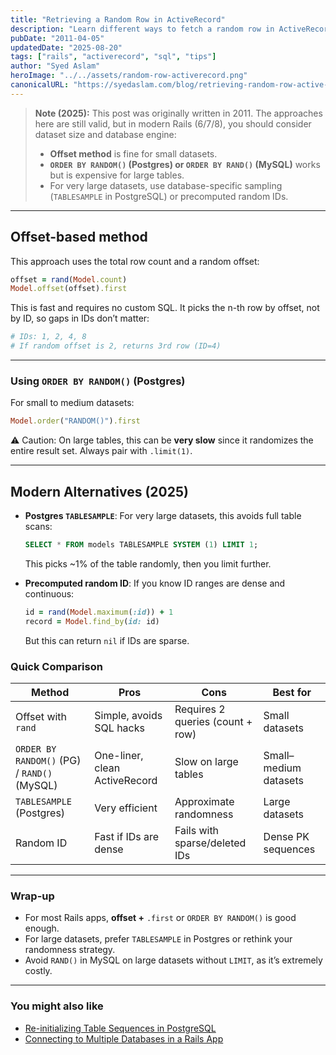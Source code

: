 ```yaml
---
title: "Retrieving a Random Row in ActiveRecord"
description: "Learn different ways to fetch a random row in ActiveRecord, their trade-offs in PostgreSQL and MySQL, and which method to prefer for performance."
pubDate: "2011-04-05"
updatedDate: "2025-08-20"
tags: ["rails", "activerecord", "sql", "tips"]
author: "Syed Aslam"
heroImage: "../../assets/random-row-activerecord.png"
canonicalURL: "https://syedaslam.com/blog/retrieving-random-row-active-record"
---
```


> **Note (2025):**
> This post was originally written in 2011. The approaches here are still valid, but in modern Rails (6/7/8), you should consider dataset size and database engine:
>
> - **Offset method** is fine for small datasets.
> - **`ORDER BY RANDOM()` (Postgres) or `ORDER BY RAND()` (MySQL)** works but is expensive for large tables.
> - For very large datasets, use database-specific sampling (`TABLESAMPLE` in PostgreSQL) or precomputed random IDs.

---

## Offset-based method

This approach uses the total row count and a random offset:

```ruby
offset = rand(Model.count)
Model.offset(offset).first
```

This is fast and requires no custom SQL. It picks the n-th row by offset, not by ID, so gaps in IDs don’t matter:

```ruby
# IDs: 1, 2, 4, 8
# If random offset is 2, returns 3rd row (ID=4)
```

---

### Using `ORDER BY RANDOM()` (Postgres)

For small to medium datasets:

```ruby
Model.order("RANDOM()").first
```

⚠️ Caution: On large tables, this can be **very slow** since it randomizes the entire result set. Always pair with `.limit(1)`.

---

## Modern Alternatives (2025)

- **Postgres `TABLESAMPLE`**:
  For very large datasets, this avoids full table scans:

  ```sql
  SELECT * FROM models TABLESAMPLE SYSTEM (1) LIMIT 1;
  ```

  This picks ~1% of the table randomly, then you limit further.

- **Precomputed random ID**:
  If you know ID ranges are dense and continuous:
  ```ruby
  id = rand(Model.maximum(:id)) + 1
  record = Model.find_by(id: id)
  ```
  But this can return `nil` if IDs are sparse.

### Quick Comparison

| Method                                      | Pros                          | Cons                             | Best for              |
| ------------------------------------------- | ----------------------------- | -------------------------------- | --------------------- |
| Offset with `rand`                          | Simple, avoids SQL hacks      | Requires 2 queries (count + row) | Small datasets        |
| `ORDER BY RANDOM()` (PG) / `RAND()` (MySQL) | One-liner, clean ActiveRecord | Slow on large tables             | Small–medium datasets |
| `TABLESAMPLE` (Postgres)                    | Very efficient                | Approximate randomness           | Large datasets        |
| Random ID                                   | Fast if IDs are dense         | Fails with sparse/deleted IDs    | Dense PK sequences    |

---

### Wrap-up

- For most Rails apps, **offset +** `.first` or `ORDER BY RANDOM()` is good enough.
- For large datasets, prefer `TABLESAMPLE` in Postgres or rethink your randomness strategy.
- Avoid `RAND()` in MySQL on large datasets without `LIMIT`, as it’s extremely costly.

---

### You might also like

- [Re-initializing Table Sequences in PostgreSQL](/blog/re-initializing-table-sequences-in-postgresql)
- [Connecting to Multiple Databases in a Rails App](/blog/connecting-to-multiple-databases-in-a-rails-app)
